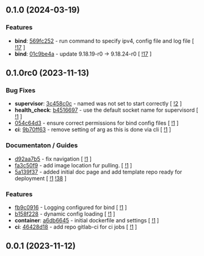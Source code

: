 ## 0.1.0 (2024-03-19)

### Features

- **bind**: [569fc252](https://gitlab.com/nofusscomputing/projects/docker-bind/-/commit/569fc2528c4eeb8e61482ff89b8224b5109489c6) - run command to specify ipv4, config file and log file [ [!17](https://gitlab.com/nofusscomputing/projects/docker-bind/-/merge_requests/17) ]
- **bind**: [01c9be4a](https://gitlab.com/nofusscomputing/projects/docker-bind/-/commit/01c9be4aebb6fab9caffde2ec5c48ccbfc60809f) - update 9.18.19-r0 -> 9.18.24-r0 [ [!17](https://gitlab.com/nofusscomputing/projects/docker-bind/-/merge_requests/17) ]

## 0.1.0rc0 (2023-11-13)

### Bug Fixes

- **supervisor**: [3c458c0c](https://gitlab.com/nofusscomputing/projects/docker-bind/-/commit/3c458c0c7b0c264c3cca03c2148b1263e2230e4d) - named was not set to start correctly [ [!2](https://gitlab.com/nofusscomputing/projects/docker-bind/-/merge_requests/2) ]
- **health_check**: [b4516697](https://gitlab.com/nofusscomputing/projects/docker-bind/-/commit/b451669705dd63ec1e1c7c14c990a47f9e1cef83) - use the default socket name for supervisord [ [!1](https://gitlab.com/nofusscomputing/projects/docker-bind/-/merge_requests/1) ]
- [054c64d3](https://gitlab.com/nofusscomputing/projects/docker-bind/-/commit/054c64d3a64bf52646ccde47ad0e52985e8a5da7) - ensure correct permissions for bind config files [ [!1](https://gitlab.com/nofusscomputing/projects/docker-bind/-/merge_requests/1) ]
- **ci**: [9b70ff63](https://gitlab.com/nofusscomputing/projects/docker-bind/-/commit/9b70ff637bf380017ac5257614a181a0c7213779) - remove setting of arg as this is done via cli [ [!1](https://gitlab.com/nofusscomputing/projects/docker-bind/-/merge_requests/1) ]

### Documentaton / Guides

- [d92aa7b5](https://gitlab.com/nofusscomputing/projects/docker-bind/-/commit/d92aa7b5a1c13c9f267c21fe7c0cd6075e380da2) - fix navigation [ [!1](https://gitlab.com/nofusscomputing/projects/docker-bind/-/merge_requests/1) ]
- [fa3c50f9](https://gitlab.com/nofusscomputing/projects/docker-bind/-/commit/fa3c50f9f82628dfacfd266fceb9cad2540ad643) - add image location fur pulling. [ [!1](https://gitlab.com/nofusscomputing/projects/docker-bind/-/merge_requests/1) ]
- [5a139f37](https://gitlab.com/nofusscomputing/projects/docker-bind/-/commit/5a139f3707221db5922e2420fc6b3ca60a40dbab) - added initial doc page and add template repo ready for deployment [ [!1](https://gitlab.com/nofusscomputing/projects/docker-bind/-/merge_requests/1) [!38](https://gitlab.com/nofusscomputing/projects/docker-bind/-/merge_requests/38) ]

### Features

- [fb9c0916](https://gitlab.com/nofusscomputing/projects/docker-bind/-/commit/fb9c09161a5fadbeae32a915698a1e40ece3ae3c) - Logging configured for bind [ [!1](https://gitlab.com/nofusscomputing/projects/docker-bind/-/merge_requests/1) ]
- [b158f228](https://gitlab.com/nofusscomputing/projects/docker-bind/-/commit/b158f228e19dd87a8bbb56d415c3922d9d050ef3) - dynamic config loading [ [!1](https://gitlab.com/nofusscomputing/projects/docker-bind/-/merge_requests/1) ]
- **container**: [a6db6645](https://gitlab.com/nofusscomputing/projects/docker-bind/-/commit/a6db66452779144dd8c6427504f32f15284e11f4) - initial dockerfile and settings [ [!1](https://gitlab.com/nofusscomputing/projects/docker-bind/-/merge_requests/1) ]
- **ci**: [46428d18](https://gitlab.com/nofusscomputing/projects/docker-bind/-/commit/46428d18b8cfc1eb9bb862fe61a735900017cb44) - add repo gitlab-ci for ci jobs [ [!1](https://gitlab.com/nofusscomputing/projects/docker-bind/-/merge_requests/1) ]

## 0.0.1 (2023-11-12)
